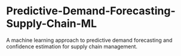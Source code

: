 # Predictive-Demand-Forecasting-Supply-Chain-ML
A machine learning approach to predictive demand forecasting and confidence estimation for supply chain management.
